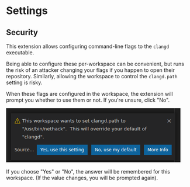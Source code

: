 # Settings

## Security

This extension allows configuring command-line flags to the `clangd` executable.

Being able to configure these per-workspace can be convenient, but runs the risk
of an attacker changing your flags if you happen to open their repository.
Similarly, allowing the workspace to control the `clangd.path` setting is risky.

When these flags are configured in the workspace, the extension will prompt you
whether to use them or not. If you're unsure, click "No".

![Screenshot: Workspace trying to override clangd.path](workspace-override.png)

If you choose "Yes" or "No", the answer will be remembered for this workspace.
(If the value changes, you will be prompted again).
